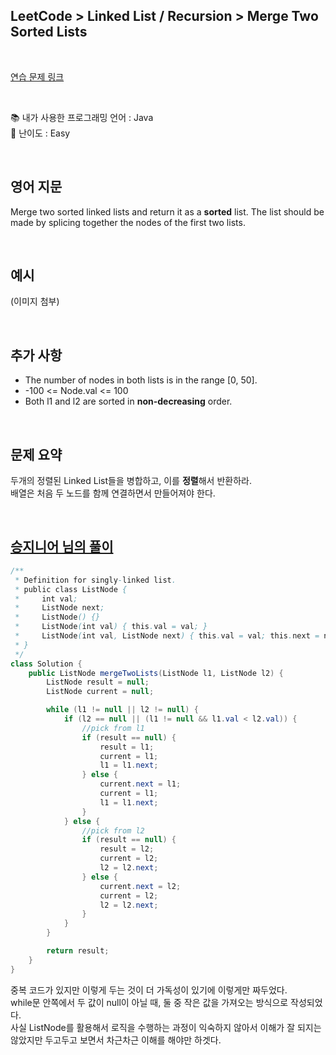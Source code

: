 ## **LeetCode > Linked List / Recursion > Merge Two Sorted Lists**

</br>

[연습 문제 링크](https://leetcode.com/problems/merge-two-sorted-lists/)

</br>

:books: 내가 사용한 프로그래밍 언어 : Java  
:roller_coaster: 난이도 : Easy

</br>

## 영어 지문

Merge two sorted linked lists and return it as a **sorted** list. The list should be made by splicing together the nodes of the first two lists.

</br>

## 예시

(이미지 첨부)

</br>

## 추가 사항

- The number of nodes in both lists is in the range [0, 50].
- -100 <= Node.val <= 100
- Both l1 and l2 are sorted in **non-decreasing** order.

</br>

## 문제 요약

두개의 정렬된 Linked List들을 병합하고, 이를 **정렬**해서 반환하라.  
배열은 처음 두 노드를 함께 연결하면서 만들어져야 한다.

</br>

## [승지니어 님의 풀이](https://www.youtube.com/watch?v=t4c-fkpycVA&ab_channel=%EC%8A%B9%EC%A7%80%EB%8B%88%EC%96%B4Sengineer)

```java
/**
 * Definition for singly-linked list.
 * public class ListNode {
 *     int val;
 *     ListNode next;
 *     ListNode() {}
 *     ListNode(int val) { this.val = val; }
 *     ListNode(int val, ListNode next) { this.val = val; this.next = next; }
 * }
 */
class Solution {
    public ListNode mergeTwoLists(ListNode l1, ListNode l2) {
        ListNode result = null;
        ListNode current = null;

        while (l1 != null || l2 != null) {
            if (l2 == null || (l1 != null && l1.val < l2.val)) {
                //pick from l1
                if (result == null) {
                    result = l1;
                    current = l1;
                    l1 = l1.next;
                } else {
                    current.next = l1;
                    current = l1;
                    l1 = l1.next;
                }
            } else {
                //pick from l2
                if (result == null) {
                    result = l2;
                    current = l2;
                    l2 = l2.next;
                } else {
                    current.next = l2;
                    current = l2;
                    l2 = l2.next;
                }
            }
        }

        return result;
    }
}
```

중복 코드가 있지만 이렇게 두는 것이 더 가독성이 있기에 이렇게만 짜두었다.  
while문 안쪽에서 두 값이 null이 아닐 때, 둘 중 작은 값을 가져오는 방식으로 작성되었다.  
사실 ListNode를 활용해서 로직을 수행하는 과정이 익숙하지 않아서 이해가 잘 되지는 않았지만 두고두고 보면서 차근차근 이해를 해야만 하겟다.
